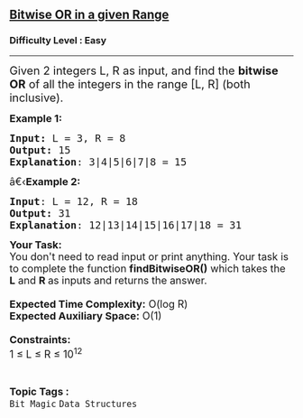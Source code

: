 <h2><a href="https://practice.geeksforgeeks.org/problems/ishaans-curiosity0853/1">Bitwise OR in a given Range</a></h2><h3>Difficulty Level : Easy</h3><hr><div class="problems_problem_content__Xm_eO"><p><span style="font-size:20px">Given 2 integers L, R as input, and find the <strong>bitwise OR</strong> of all the integers in the range [L, R] (both inclusive).</span></p>

<p><span style="font-size:18px"><strong>Example 1:</strong></span></p>

<pre><span style="font-size:18px"><strong>Input: </strong>L = 3, R = 8
<strong>Output:</strong> 15
<strong>Explanation</strong>: 3|4|5|6|7|8 = 15 </span></pre>

<p><span style="font-size:18px">â€‹<strong>Example 2:</strong></span></p>

<pre><span style="font-size:18px"><strong>Input</strong>: L = 12, R = 18
<strong>Output:</strong> 31
<strong>Explanation</strong>: 12|13|14|15|16|17|18 = 31</span></pre>

<p><span style="font-size:18px"><strong>Your Task:&nbsp;&nbsp;</strong><br>
You don't need to read input or print anything. Your task is to complete the function&nbsp;<strong>findBitwiseOR()</strong>&nbsp;which takes the <strong>L</strong> and <strong>R&nbsp;</strong>as inputs and returns the answer.<br>
<br>
<strong>Expected Time Complexity:</strong>&nbsp;O(log R)<br>
<strong>Expected Auxiliary Space:</strong>&nbsp;O(1)<br>
<br>
<strong>Constraints:</strong><br>
1 ≤ L ≤ R&nbsp;≤ 10<sup>12</sup></span></p>
</div><br><p><span style=font-size:18px><strong>Topic Tags : </strong><br><code>Bit Magic</code>&nbsp;<code>Data Structures</code>&nbsp;